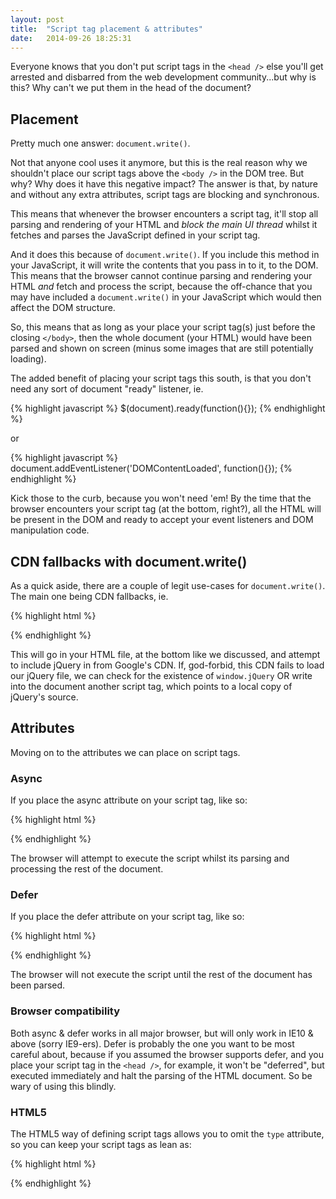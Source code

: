 ```yaml
---
layout: post
title:  "Script tag placement & attributes"
date:   2014-09-26 18:25:31
---
```


Everyone knows that you don't put script tags in the `<head />` else you'll get arrested and disbarred from the web development community...but why is this? Why can't we put them in the head of the document?

## Placement

Pretty much one answer: `document.write()`.

Not that anyone cool uses it anymore, but this is the real reason why we shouldn't place our script tags above the `<body />` in the DOM tree. But why? Why does it have this negative impact? The answer is that, by nature and without any extra attributes, script tags are blocking and synchronous. 

This means that whenever the browser encounters a script tag, it'll stop all parsing and rendering of your HTML and *block the main UI thread* whilst it fetches and parses the JavaScript defined in your script tag.

And it does this because of `document.write()`. If you include this method in your JavaScript, it will write the contents that you pass in to it, to the DOM. This means that the browser cannot continue parsing and rendering your HTML *and* fetch and process the script, because the off-chance that you may have included a `document.write()` in your JavaScript which would then affect the DOM structure. 

So, this means that as long as your place your script tag(s) just before the closing `</body>`, then the whole document (your HTML) would have been parsed and shown on screen (minus some images that are still potentially loading).

The added benefit of placing your script tags this south, is that you don't need any sort of document "ready" listener, ie.

{% highlight javascript %}
$(document).ready(function(){});
{% endhighlight %}

or 

{% highlight javascript %}
document.addEventListener('DOMContentLoaded', function(){});
{% endhighlight %}

Kick those to the curb, because you won't need 'em! By the time that the browser encounters your script tag (at the bottom, right?), all the HTML will be present in the DOM and ready to accept your event listeners and DOM manipulation code.

## CDN fallbacks with document.write()

As a quick aside, there are a couple of legit use-cases for `document.write()`. The main one being CDN fallbacks, ie.

{% highlight html %}
<script src="//ajax.googleapis.com/ajax/libs/jquery/jquery.min.js"></script>
<script>window.jQuery || document.write('<script src="js/vendor/jquery.min.js"><\/script>')</script>
{% endhighlight %}

This will go in your HTML file, at the bottom like we discussed, and attempt to include jQuery in from Google's CDN. If, god-forbid, this CDN fails to load our jQuery file, we can check for the existence of `window.jQuery` OR write into the document another script tag, which points to a local copy of jQuery's source.

## Attributes

Moving on to the attributes we can place on script tags.

### Async

If you place the async attribute on your script tag, like so:

{% highlight html %}
<script async src="foo.js"></script>
{% endhighlight %}

The browser will attempt to execute the script whilst its parsing and processing the rest of the document.

### Defer

If you place the defer attribute on your script tag, like so:

{% highlight html %}
<script defer src="foo.js"></script>
{% endhighlight %}

The browser will not execute the script until the rest of the document has been parsed.

### Browser compatibility

Both async & defer works in all major browser, but will only work in IE10 & above (sorry IE9-ers). Defer is probably the one you want to be most careful about, because if you assumed the browser supports defer, and you place your script tag in the `<head />`, for example, it won't be "deferred", but executed immediately and halt the parsing of the HTML document. So be wary of using this blindly.

### HTML5

The HTML5 way of defining script tags allows you to omit the `type` attribute, so you can keep your script tags as lean as:

{% highlight html %}
<script src="foo.js"></script>
{% endhighlight %}